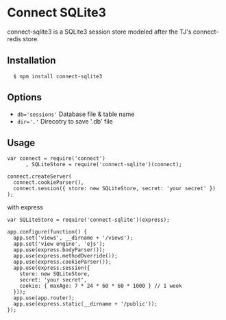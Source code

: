 # Connect SQLite3

connect-sqlite3 is a SQLite3 session store modeled after the TJ's connect-redis store.

## Installation

	  $ npm install connect-sqlite3

## Options

  - `db='sessions'` Database file & table name
  - `dir='.'` Direcotry to save '<db>.db' file

## Usage

    var connect = require('connect')
	 	  , SQLiteStore = require('connect-sqlite')(connect);

    connect.createServer(
      connect.cookieParser(),
      connect.session({ store: new SQLiteStore, secret: 'your secret' })
    );

  with express    

    var SQLiteStore = require('connect-sqlite')(express);

    app.configure(function() {
      app.set('views', __dirname + '/views');
      app.set('view engine', 'ejs');
      app.use(express.bodyParser());
      app.use(express.methodOverride());
      app.use(express.cookieParser());
      app.use(express.session({
        store: new SQLiteStore,
        secret: 'your secret',
        cookie: { maxAge: 7 * 24 * 60 * 60 * 1000 } // 1 week
      }));
      app.use(app.router);
      app.use(express.static(__dirname + '/public'));
    });

